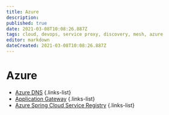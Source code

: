 ```yaml
---
title: Azure
description: 
published: true
date: 2021-03-08T10:08:26.887Z
tags: cloud, devops, service proxy, discovery, mesh, azure
editor: markdown
dateCreated: 2021-03-08T10:08:26.887Z
---
```


# Azure
- [Azure DNS](/training/cloud_and_devops/service_proxy_discovery_mesh/azure/azure_dns)
{.links-list}
- [Application Gateway](/training/cloud_and_devops/service_proxy_discovery_mesh/azure/applicaton_gateway)
{.links-list}
- [Azure Spring Cloud Service Registry](/training/cloud_and_devops/service_proxy_discovery_mesh/azure/azure_spring_cloud_service_registry)
{.links-list}